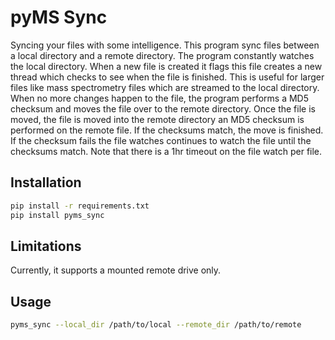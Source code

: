 # pyMS Sync

Syncing your files with some intelligence.
This program sync files between a local directory and a remote directory.
The program constantly watches the local directory. When a new file is created it flags this file creates a new thread 
which checks to see when the file is finished. This is useful for larger files like mass spectrometry files which are 
streamed to the local directory. When no more changes happen to the file, the program performs a MD5 checksum and moves 
the file over to the remote directory. Once the file is moved, the file is moved into the remote directory an MD5 
checksum is performed on the remote file. If the checksums match, the move is finished. If the checksum fails the file 
watches continues to watch the file until the checksums match. Note that there is a 1hr timeout on the file watch per 
file.

## Installation

```bash
pip install -r requirements.txt
pip install pyms_sync
```

## Limitations

Currently, it supports a mounted remote drive only.

## Usage

```bash
pyms_sync --local_dir /path/to/local --remote_dir /path/to/remote
```